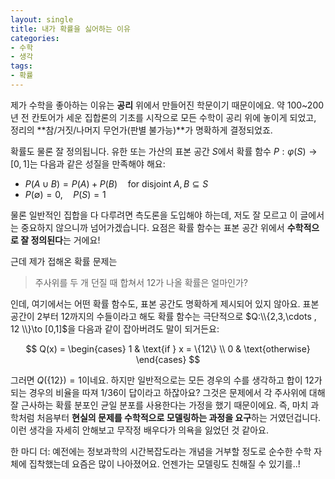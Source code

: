 ```yaml
---
layout: single
title: 내가 확률을 싫어하는 이유
categories:
- 수학
- 생각
tags:
- 확률
---
```


제가 수학을 좋아하는 이유는 **공리** 위에서 만들어진 학문이기 때문이에요. 약 100~200년 전 칸토어가 세운 집합론의 기초를 시작으로 모든 수학이 공리 위에 놓이게 되었고, 정리의 **참/거짓/나머지 무언가(판별 불가능)**가 명확하게 결정되었죠.

확률도 물론 잘 정의됩니다. 유한 또는 가산의 표본 공간 $S$에서 확률 함수 $P:\varphi(S) \to [0,1]$는 다음과 같은 성질을 만족해야 해요:

- $P(A\cup B ) = P(A) + P(B) \quad \text{for disjoint} \; A,B \subseteq S$
- $P(\emptyset) = 0, \quad P(S) = 1$

물론 일반적인 집합을 다 다루려면 측도론을 도입해야 하는데, 저도 잘 모르고 이 글에서는 중요하지 않으니까 넘어가겠습니다. 요점은 확률 함수는 표본 공간 위에서 **수학적으로 잘 정의된다**는 거에요!

근데 제가 접해온 확률 문제는

> 주사위를 두 개 던질 때 합쳐서 12가 나올 확률은 얼마인가?

인데, 여기에서는 어떤 확률 함수도, 표본 공간도 명확하게 제시되어 있지 않아요. 표본 공간이 2부터 12까지의 수들이라고 해도 확률 함수는 극단적으로 $Q:\\{2,3,\cdots , 12 \\}\to [0,1]$을 다음과 같이 잡아버려도 말이 되거든요:

$$
Q(x) = \begin{cases} 1 & \text{if } x = \{12\} \\ 0 & \text{otherwise} \end{cases}
$$

그러면 $Q ( \{ 12 \} ) = 1$이네요. 하지만 일반적으로는 모든 경우의 수를 생각하고 합이 12가 되는 경우의 비율을 따져 1/36이 답이라고 하잖아요? 그것은 문제에서 각 주사위에 대해 잘 근사하는 확률 분포인 균일 분포를 사용한다는 가정을 했기 때문이에요. 즉, 마치 과학처럼 처음부터 **현실의 문제를 수학적으로 모델링하는 과정을 요구**하는 거였던겁니다. 이런 생각을 자세히 안해보고 무작정 배우다가 의욕을 잃었던 것 같아요.

한 마디 더: 예전에는 정보과학의 시간복잡도라는 개념을 거부할 정도로 순수한 수학 자체에 집착했는데 요즘은 많이 나아졌어요. 언젠가는 모델링도 친해질 수 있기를..!
